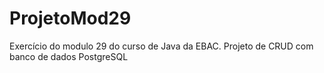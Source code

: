 # ProjetoMod29
Exercício do modulo 29 do curso de Java da EBAC. Projeto de CRUD com banco de dados PostgreSQL
